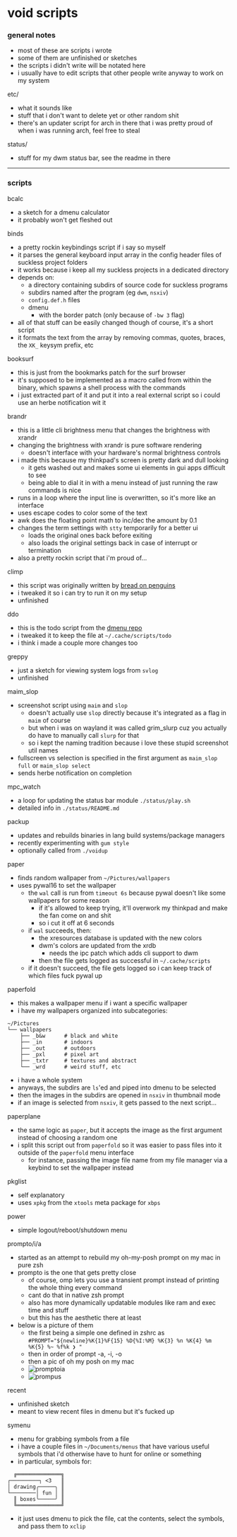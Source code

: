 # void scripts

### general notes

- most of these are scripts i wrote
- some of them are unfinished or sketches
- the scripts i didn't write will be notated here
- i usually have to edit scripts that other people write anyway to work on my system

etc/
- what it sounds like
- stuff that i don't want to delete yet or other random shit
- there's an updater script for arch in there that i was pretty proud of when i was running arch, feel free to steal

status/
- stuff for my dwm status bar, see the readme in there

---

### scripts

bcalc
- a sketch for a dmenu calculator
- it probably won't get fleshed out

binds
- a pretty rockin keybindings script if i say so myself
- it parses the general keyboard input array in the config header files of suckless project folders
- it works because i keep all my suckless projects in a dedicated directory
- depends on:
    - a directory containing subdirs of source code for suckless programs
    - subdirs named after the program (eg `dwm`, `nsxiv`)
    - `config.def.h` files
    - dmenu
        - with the border patch (only because of `-bw 3` flag)
- all of that stuff can be easily changed though of course, it's a short script
- it formats the text from the array by removing commas, quotes, braces, the `XK_` keysym prefix, etc

booksurf
- this is just from the bookmarks patch for the surf browser
- it's supposed to be implemented as a macro called from within the binary, which spawns a shell process with the commands
- i just extracted part of it and put it into a real external script so i could use an herbe notification wit it

brandr
- this is a little cli brightness menu that changes the brightness with xrandr
- changing the brightness with xrandr is pure software rendering
    - doesn't interface with your hardware's normal brightness controls
- i made this because my thinkpad's screen is pretty dark and dull looking
    - it gets washed out and makes some ui elements in gui apps difficult to see
    - being able to dial it in with a menu instead of just running the raw commands is nice
- runs in a loop where the input line is overwritten, so it's more like an interface
- uses escape codes to color some of the text
- awk does the floating point math to inc/dec the amount by 0.1
- changes the term settings with `stty` temporarily for a better ui
    - loads the original ones back before exiting
    - also loads the original settings back in case of interrupt or termination
- also a pretty rockin script that i'm proud of...

climp
- this script was originally written by [bread on penguins](https://github.com/BreadOnPenguins/scripts/blob/master/dmenu_cliphist)
- i tweaked it so i can try to run it on my setup
- unfinished

ddo
- this is the todo script from the [dmenu repo](https://tools.suckless.org/dmenu/scripts/todo)
- i tweaked it to keep the file at `~/.cache/scripts/todo`
- i think i made a couple more changes too

greppy
- just a sketch for viewing system logs from `svlog`
- unfinished

maim_slop
- screenshot script using `maim` and `slop`
    - doesn't actually use `slop` directly because it's integrated as a flag in `maim` of course
    - but when i was on wayland it was called grim_slurp cuz you actually do have to manually call `slurp` for that
    - so i kept the naming tradition because i love these stupid screenshot util names
- fullscreen vs selection is specified in the first argument as `maim_slop full` or `maim_slop select`
- sends herbe notification on completion

mpc_watch
- a loop for updating the status bar module `./status/play.sh`
- detailed info in `./status/README.md`

packup
- updates and rebuilds binaries in lang build systems/package managers
- recently experimenting with `gum style`
- optionally called from `./voidup`

paper
- finds random wallpaper from `~/Pictures/wallpapers`
- uses pywal16 to set the wallpaper
    - the `wal` call is run from `timeout 6s` because pywal doesn't like some wallpapers for some reason
        - if it's allowed to keep trying, it'll overwork my thinkpad and make the fan come on and shit
        - so i cut it off at 6 seconds
    - if `wal` succeeds, then:
        - the xresources database is updated with the new colors
        - dwm's colors are updated from the xrdb
            - needs the ipc patch which adds cli support to dwm
        - then the file gets logged as successful in `~/.cache/scripts`
    - if it doesn't succeed, the file gets logged so i can keep track of which files fuck pywal up

paperfold
- this makes a wallpaper menu if i want a specific wallpaper
- i have my wallpapers organized into subcategories:
```
~/Pictures
└── wallpapers
    ├── _b&w      # black and white
    ├── _in       # indoors
    ├── _out      # outdoors
    ├── _pxl      # pixel art
    ├── _txtr     # textures and abstract
    └── _wrd      # weird stuff, etc
```
- i have a whole system
- anyways, the subdirs are `ls`'ed and piped into dmenu to be selected
- then the images in the subdirs are opened in `nsxiv` in thumbnail mode
- if an image is selected from `nsxiv`, it gets passed to the next script...

paperplane
- the same logic as `paper`, but it accepts the image as the first argument instead of choosing a random one
- i split this script out from `paperfold` so it was easier to pass files into it outside of the `paperfold` menu interface
    - for instance, passing the image file name from my file manager via a keybind to set the wallpaper instead

pkglist
- self explanatory
- uses `xpkg` from the `xtools` meta package for `xbps`

power
- simple logout/reboot/shutdown menu

prompto/i/a
- started as an attempt to rebuild my oh-my-posh prompt on my mac in pure zsh
- prompto is the one that gets pretty close
    - of course, omp lets you use a transient prompt instead of printing the whole thing every command
    - cant do that in native zsh prompt
    - also has more dynamically updatable modules like ram and exec time and stuff
    - but this has the aesthetic there at least
- below is a picture of them
    - the first being a simple one defined in zshrc as `#PROMPT="${newline}%K{1}%F{15} %D{%I:%M} %K{3} %n %K{4} %m %K{5} %~ %f%k ❯ "`
    - then in order of prompt -a, -i, -o
    - then a pic of oh my posh on my mac
    - ![promptoia](/etc/assets/promptoia.png)
    - ![prompus](/etc/assets/prompus.png)

recent
- unfinished sketch
- meant to view recent files in dmenu but it's fucked up

symenu
- menu for grabbing symbols from a file
- i have a couple files in `~/Documents/menus` that have various useful symbols that i'd otherwise have to hunt for online or something
- in particular, symbols for:
```
  ╔══════════════╗
┌─────────┐ <3   ║
│ drawing╭─────╮ ║
└────────│ fun │ ║
  ║ boxes╰─────╯ ║
  ╚══════════════╝
```
- it just uses dmenu to pick the file, cat the contents, select the symbols, and pass them to `xclip`

